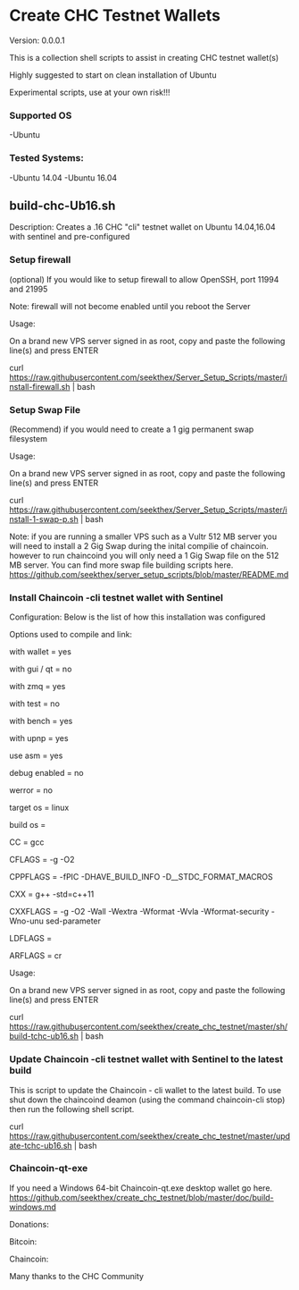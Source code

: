 
Create CHC Testnet Wallets
=============

Version: 0.0.0.1

This is a collection shell scripts to assist in creating CHC testnet wallet(s)

Highly suggested to start on clean installation of Ubuntu

Experimental scripts, use at your own risk!!!


### Supported OS
-Ubuntu


### Tested Systems:
-Ubuntu 14.04
-Ubuntu 16.04


build-chc-Ub16.sh  
--------------

Description: Creates a .16 CHC "cli" testnet wallet on Ubuntu 14.04,16.04 with sentinel and pre-configured



### Setup firewall

  (optional) If you would  like to setup firewall to allow OpenSSH, port 11994 and 21995

  Note: firewall will not become enabled until you reboot the Server
  
  Usage:
  
  On a brand new VPS server signed in as root, copy and paste the following line(s) and press ENTER 
  
  curl https://raw.githubusercontent.com/seekthex/Server_Setup_Scripts/master/install-firewall.sh | bash



### Setup Swap File

   (Recommend) if you would need to create a 1 gig permanent swap filesystem

   Usage:
    
   On a brand new VPS server signed in as root, copy and paste the following line(s) and press ENTER 
    
   curl https://raw.githubusercontent.com/seekthex/Server_Setup_Scripts/master/install-1-swap-p.sh | bash
    
   Note: if you are running a smaller VPS such as a Vultr 512 MB server you will need to install a 2 Gig Swap
        during the inital compilie of chaincoin. however to run chaincoind you will only need a 1 Gig Swap file
        on the 512 MB server.
        You can find more swap file building scripts here.
        https://github.com/seekthex/server_setup_scripts/blob/master/README.md



### Install Chaincoin -cli testnet wallet with Sentinel

Configuration: Below is the list of how this installation was configured 
  
Options used to compile and link:


  with wallet   = yes

  with gui / qt = no

  with zmq      = yes

  with test     = no

  with bench    = yes

  with upnp     = yes

  use asm       = yes

  debug enabled = no

  werror        = no


  target os     = linux

  build os      =

  CC            = gcc

  CFLAGS        = -g -O2

  CPPFLAGS      = -fPIC -DHAVE_BUILD_INFO -D__STDC_FORMAT_MACROS

  CXX           = g++ -std=c++11

  CXXFLAGS      = -g -O2 -Wall -Wextra -Wformat -Wvla -Wformat-security -Wno-unu sed-parameter

  LDFLAGS       =

  ARFLAGS       = cr


  Usage:
  
  On a brand new VPS server signed in as root, copy and paste the following line(s) and press ENTER  

  curl https://raw.githubusercontent.com/seekthex/create_chc_testnet/master/sh/build-tchc-ub16.sh | bash



 ### Update Chaincoin -cli testnet wallet with Sentinel to the latest build

  This is script to update the Chaincoin - cli wallet to the latest build. To use shut down the chaincoind deamon (using the command  chaincoin-cli stop) then run the following shell script.

  curl https://raw.githubusercontent.com/seekthex/create_chc_testnet/master/update-tchc-ub16.sh | bash

### Chaincoin-qt-exe

  If you need a Windows 64-bit Chaincoin-qt.exe desktop wallet go here.
  https://github.com/seekthex/create_chc_testnet/blob/master/doc/build-windows.md   

Donations:

Bitcoin:

Chaincoin:

Many thanks to the CHC Community
